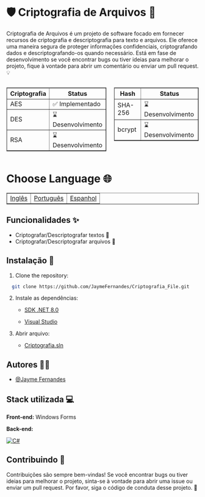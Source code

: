 
# 🛡️ Criptografia de Arquivos 📜

Criptografia de Arquivos é um projeto de software focado em fornecer recursos de criptografia e descriptografia para texto e arquivos.
Ele oferece uma maneira segura de proteger informações confidenciais, criptografando dados e descriptografando-os quando necessário.
Está em fase de desenvolvimento se você encontrar bugs ou tiver ideias para melhorar o projeto, fique à vontade para abrir um comentário ou enviar um pull request. 💡


<div style="display: flex;">
  <div style="flex: 1; margin-right: 10px;">
      <table border=1>
      <tr>
        <th>Criptografia</th>
        <th>Status</th>
      </tr>
      <tr>
        <td>AES</td>
        <td>✅ Implementado</td>
      </tr>
      <tr>
        <td>DES</td>
        <td>⌛ Desenvolvimento</td>
      </tr>
      <tr>
        <td>RSA</td>
        <td>⌛ Desenvolvimento</td>
      </tr>
    </table>
  </div>
  <div style="flex: 1; margin-left: 10px;">
    
   <table border=1>
    <tr>
      <th>Hash</th>
      <th>Status</th>
    </tr>
    <tr>
        <td>SHA-256</td>
        <td>⌛ Desenvolvimento</td>
      </tr>
      <tr>
        <td>bcrypt</td>
        <td>⌛ Desenvolvimento</td>
      </tr>
   </table>

  </div>
</div>

# Choose Language 🌐

<table border=1>
  <tr>
    <td><a href="https://github.com/JaymeFernandes/Criptografia_File/blob/master/README.md">Inglês</a></td>
    <td><a href="https://github.com/JaymeFernandes/Criptografia_File/blob/master/README_pt.md">Português</a></td>
    <td><a href="https://github.com/JaymeFernandes/Criptografia_File/blob/master/README_es.md">Espanhol</a></td>
  </tr>
</table>

## Funcionalidades ✨

- Criptografar/Descriptografar textos 🔐
- Criptografar/Descriptografar arquivos 📁

## Instalação 🚀

1. Clone the repository:

```bash
  git clone https://github.com/JaymeFernandes/Criptografia_File.git
```

2. Instale as dependências:

    - [SDK .NET 8.0](https://download.visualstudio.microsoft.com/download/pr/cb56b18a-e2a6-4f24-be1d-fc4f023c9cc8/be3822e20b990cf180bb94ea8fbc42fe/dotnet-sdk-8.0.101-win-x64.exe)

    - [Visual Studio](https://visualstudio.microsoft.com/pt-br/)

3. Abrir arquivo:

    - [Criptografia.sln](Criptografia.sln)

## Autores 👨‍💻

- [@Jayme Fernandes](https://github.com/JaymeFernandes)


## Stack utilizada 💻

**Front-end:** Windows Forms

**Back-end:** 

[![C#](https://img.shields.io/badge/C%23-239120?style=for-the-badge&logo=c-sharp&logoColor=white)](https://dotnet.microsoft.com/pt-br/languages/csharp)

## Contribuindo 🤝

Contribuições são sempre bem-vindas! Se você encontrar bugs ou tiver ideias para melhorar o projeto, sinta-se à vontade para abrir uma issue ou enviar um pull request. Por favor, siga o código de conduta desse projeto. 🙏



<style>
  /* Cor padrão para temas claros */
  .markdown-body .theme-text {
    color: white;
  }

  /* Cor do texto para temas escuros */
  .markdown-body-dark .theme-text {
    color: black;
  }
</style>